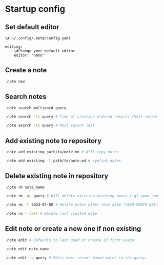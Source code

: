 # Startup config

## Set default editor

```
\# ~/.config/.note/config.yaml

editing:
    \#Change your default editor
    editor: "nano"
```

## Create a note
``` bash
.note new
```

## Search notes
```bash
.note search multiword query

.note search -tc query # Time of creation ordered results (Most recent first)

.note search -tC query # Most recent last
```

## Add existing note to repository
```bash
.note add existing path/to/note.md # Will copy notes

.note add existing -l path/to/note.md # symlink notes
```

## Delete existing note in repository
```bash
.note rm note_name

.note rm -qc query # Will delete existing matching query (-q) upon confirmation (-c)

.note rm -t 2024-07-09 # Delete notes older than date (YEAR-MONTH-DAY)

.note rm --last # Delete last created note
```

## Edit note or create a new one if non existing
```bash
.note edit # Defaults to last used or create if first usage

.note edit note_name

.note edit -q query # Edits most recent found match to the query.
```
